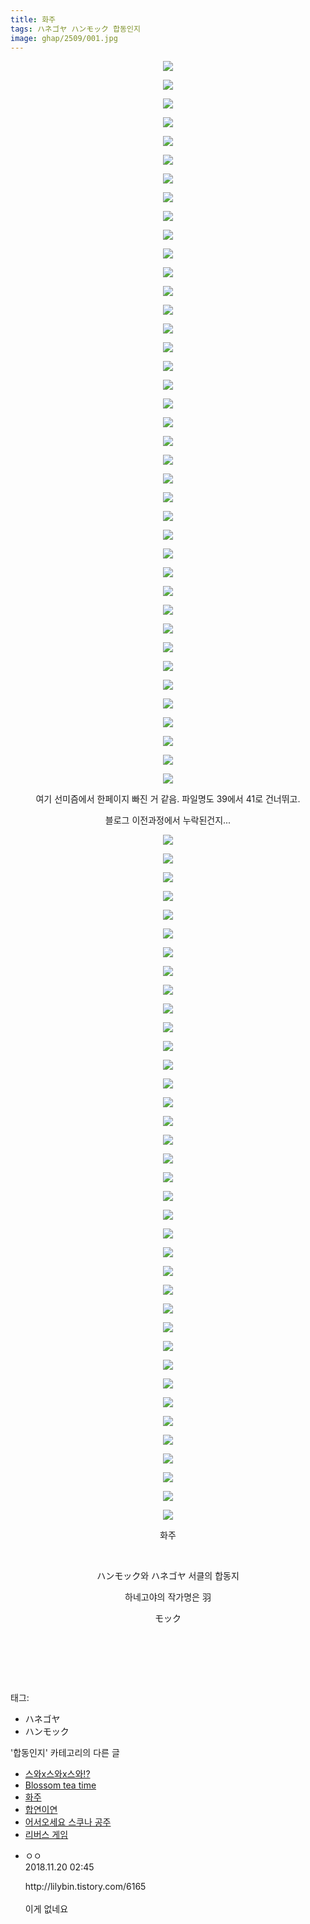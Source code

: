 ```yaml
---
title: 화주
tags: ハネゴヤ ハンモック 합동인지
image: ghap/2509/001.jpg
---
```

<div class="article">
<p style="text-align: center; clear: none; float: none;"><img src="{{ site.nasurl }}/ghap/2509/001.jpg"/></p>
<p style="text-align: center; clear: none; float: none;"><img src="{{ site.nasurl }}/ghap/2509/002.jpg"/></p>
<p style="text-align: center; clear: none; float: none;"><img src="{{ site.nasurl }}/ghap/2509/003.jpg"/></p>
<p style="text-align: center; clear: none; float: none;"><img src="{{ site.nasurl }}/ghap/2509/004.jpg"/></p>
<p style="text-align: center; clear: none; float: none;"><img src="{{ site.nasurl }}/ghap/2509/005.jpg"/></p>
<p style="text-align: center; clear: none; float: none;"><img src="{{ site.nasurl }}/ghap/2509/006.jpg"/></p>
<p style="text-align: center; clear: none; float: none;"><img src="{{ site.nasurl }}/ghap/2509/007.jpg"/></p>
<p style="text-align: center; clear: none; float: none;"><img src="{{ site.nasurl }}/ghap/2509/008.jpg"/></p>
<p style="text-align: center; clear: none; float: none;"><img src="{{ site.nasurl }}/ghap/2509/009.jpg"/></p>
<p style="text-align: center; clear: none; float: none;"><img src="{{ site.nasurl }}/ghap/2509/010.jpg"/></p>
<p style="text-align: center; clear: none; float: none;"><img src="{{ site.nasurl }}/ghap/2509/011.jpg"/></p>
<p style="text-align: center; clear: none; float: none;"><img src="{{ site.nasurl }}/ghap/2509/012.jpg"/></p>
<p style="text-align: center; clear: none; float: none;"><img src="{{ site.nasurl }}/ghap/2509/013.jpg"/></p>
<p style="text-align: center; clear: none; float: none;"><img src="{{ site.nasurl }}/ghap/2509/014.jpg"/></p>
<p style="text-align: center; clear: none; float: none;"><img src="{{ site.nasurl }}/ghap/2509/015.jpg"/></p>
<p style="text-align: center; clear: none; float: none;"><img src="{{ site.nasurl }}/ghap/2509/016.jpg"/></p>
<p style="text-align: center; clear: none; float: none;"><img src="{{ site.nasurl }}/ghap/2509/017.jpg"/></p>
<p style="text-align: center; clear: none; float: none;"><img src="{{ site.nasurl }}/ghap/2509/018.jpg"/></p>
<p style="text-align: center; clear: none; float: none;"><img src="{{ site.nasurl }}/ghap/2509/019.jpg"/></p>
<p style="text-align: center; clear: none; float: none;"><img src="{{ site.nasurl }}/ghap/2509/020.jpg"/></p>
<p style="text-align: center; clear: none; float: none;"><img src="{{ site.nasurl }}/ghap/2509/021.jpg"/></p>
<p style="text-align: center; clear: none; float: none;"><img src="{{ site.nasurl }}/ghap/2509/022.jpg"/></p>
<p style="text-align: center; clear: none; float: none;"><img src="{{ site.nasurl }}/ghap/2509/023.jpg"/></p>
<p style="text-align: center; clear: none; float: none;"><img src="{{ site.nasurl }}/ghap/2509/024.jpg"/></p>
<p style="text-align: center; clear: none; float: none;"><img src="{{ site.nasurl }}/ghap/2509/025.jpg"/></p>
<p style="text-align: center; clear: none; float: none;"><img src="{{ site.nasurl }}/ghap/2509/026.jpg"/></p>
<p style="text-align: center; clear: none; float: none;"><img src="{{ site.nasurl }}/ghap/2509/027.jpg"/></p>
<p style="text-align: center; clear: none; float: none;"><img src="{{ site.nasurl }}/ghap/2509/028.jpg"/></p>
<p style="text-align: center; clear: none; float: none;"><img src="{{ site.nasurl }}/ghap/2509/029.jpg"/></p>
<p style="text-align: center; clear: none; float: none;"><img src="{{ site.nasurl }}/ghap/2509/030.jpg"/></p>
<p style="text-align: center; clear: none; float: none;"><img src="{{ site.nasurl }}/ghap/2509/031.jpg"/></p>
<p style="text-align: center; clear: none; float: none;"><img src="{{ site.nasurl }}/ghap/2509/032.jpg"/></p>
<p style="text-align: center; clear: none; float: none;"><img src="{{ site.nasurl }}/ghap/2509/033.jpg"/></p>
<p style="text-align: center; clear: none; float: none;"><img src="{{ site.nasurl }}/ghap/2509/034.jpg"/></p>
<p style="text-align: center; clear: none; float: none;"><img src="{{ site.nasurl }}/ghap/2509/035.jpg"/></p>
<p style="text-align: center; clear: none; float: none;"><img src="{{ site.nasurl }}/ghap/2509/036.jpg"/></p>
<p style="text-align: center; clear: none; float: none;"><img src="{{ site.nasurl }}/ghap/2509/037.jpg"/></p>
<p style="text-align: center; clear: none; float: none;"><img src="{{ site.nasurl }}/ghap/2509/038.jpg"/></p>
<p style="text-align: center; clear: none; float: none;"><img src="{{ site.nasurl }}/ghap/2509/039.jpg"/></p>
<p style="text-align: center; clear: none; float: none;">여기 선미즘에서 한페이지 빠진 거 같음. 파일명도 39에서 41로 건너뛰고.</p>
<p style="text-align: center; clear: none; float: none;">블로그 이전과정에서 누락된건지...</p>
<p style="text-align: center; clear: none; float: none;"><img src="{{ site.nasurl }}/ghap/2509/040.jpg"/></p>
<p style="text-align: center; clear: none; float: none;"><img src="{{ site.nasurl }}/ghap/2509/041.jpg"/></p>
<p style="text-align: center; clear: none; float: none;"><img src="{{ site.nasurl }}/ghap/2509/042.jpg"/></p>
<p style="text-align: center; clear: none; float: none;"><img src="{{ site.nasurl }}/ghap/2509/043.jpg"/></p>
<p style="text-align: center; clear: none; float: none;"><img src="{{ site.nasurl }}/ghap/2509/044.jpg"/></p>
<p style="text-align: center; clear: none; float: none;"><img src="{{ site.nasurl }}/ghap/2509/045.jpg"/></p>
<p style="text-align: center; clear: none; float: none;"><img src="{{ site.nasurl }}/ghap/2509/046.jpg"/></p>
<p style="text-align: center; clear: none; float: none;"><img src="{{ site.nasurl }}/ghap/2509/047.jpg"/></p>
<p style="text-align: center; clear: none; float: none;"><img src="{{ site.nasurl }}/ghap/2509/048.jpg"/></p>
<p style="text-align: center; clear: none; float: none;"><img src="{{ site.nasurl }}/ghap/2509/049.jpg"/></p>
<p style="text-align: center; clear: none; float: none;"><img src="{{ site.nasurl }}/ghap/2509/050.jpg"/></p>
<p style="text-align: center; clear: none; float: none;"><img src="{{ site.nasurl }}/ghap/2509/051.jpg"/></p>
<p style="text-align: center; clear: none; float: none;"><img src="{{ site.nasurl }}/ghap/2509/052.jpg"/></p>
<p style="text-align: center; clear: none; float: none;"><img src="{{ site.nasurl }}/ghap/2509/053.jpg"/></p>
<p style="text-align: center; clear: none; float: none;"><img src="{{ site.nasurl }}/ghap/2509/054.jpg"/></p>
<p style="text-align: center; clear: none; float: none;"><img src="{{ site.nasurl }}/ghap/2509/055.jpg"/></p>
<p style="text-align: center; clear: none; float: none;"><img src="{{ site.nasurl }}/ghap/2509/056.jpg"/></p>
<p style="text-align: center; clear: none; float: none;"><img src="{{ site.nasurl }}/ghap/2509/057.jpg"/></p>
<p style="text-align: center; clear: none; float: none;"><img src="{{ site.nasurl }}/ghap/2509/058.jpg"/></p>
<p style="text-align: center; clear: none; float: none;"><img src="{{ site.nasurl }}/ghap/2509/059.jpg"/></p>
<p style="text-align: center; clear: none; float: none;"><img src="{{ site.nasurl }}/ghap/2509/060.jpg"/></p>
<p style="text-align: center; clear: none; float: none;"><img src="{{ site.nasurl }}/ghap/2509/061.jpg"/></p>
<p style="text-align: center; clear: none; float: none;"><img src="{{ site.nasurl }}/ghap/2509/062.jpg"/></p>
<p style="text-align: center; clear: none; float: none;"><img src="{{ site.nasurl }}/ghap/2509/063.jpg"/></p>
<p style="text-align: center; clear: none; float: none;"><img src="{{ site.nasurl }}/ghap/2509/064.jpg"/></p>
<p style="text-align: center; clear: none; float: none;"><img src="{{ site.nasurl }}/ghap/2509/065.jpg"/></p>
<p style="text-align: center; clear: none; float: none;"><img src="{{ site.nasurl }}/ghap/2509/066.jpg"/></p>
<p style="text-align: center; clear: none; float: none;"><img src="{{ site.nasurl }}/ghap/2509/067.jpg"/></p>
<p style="text-align: center; clear: none; float: none;"><img src="{{ site.nasurl }}/ghap/2509/068.jpg"/></p>
<p style="text-align: center; clear: none; float: none;"><img src="{{ site.nasurl }}/ghap/2509/069.jpg"/></p>
<p style="text-align: center; clear: none; float: none;"><img src="{{ site.nasurl }}/ghap/2509/070.jpg"/></p>
<p style="text-align: center; clear: none; float: none;"><img src="{{ site.nasurl }}/ghap/2509/071.jpg"/></p>
<p style="text-align: center; clear: none; float: none;"><img src="{{ site.nasurl }}/ghap/2509/072.jpg"/></p>
<p style="text-align: center; clear: none; float: none;"><img src="{{ site.nasurl }}/ghap/2509/073.jpg"/></p>
<p style="text-align: center; clear: none; float: none;"><img src="{{ site.nasurl }}/ghap/2509/074.jpg"/></p>
<p style="text-align: center; clear: none; float: none;"><img src="{{ site.nasurl }}/ghap/2509/075.jpg"/></p>
<p style="text-align: center; clear: none; float: none;"><img src="{{ site.nasurl }}/ghap/2509/076.jpg"/></p>
<p style="text-align: center; clear: none; float: none;">화주</p>
<p style="text-align: center; clear: none; float: none;"><br/></p>
<p style="text-align: center; clear: none; float: none;">ハンモック와 ハネゴヤ 서클의 합동지</p>
<p style="text-align: center; clear: none; float: none;">하네고야의 작가명은 羽</p>
<p style="text-align: center; clear: none; float: none;">モック</p>
<p style="text-align: center; clear: none; float: none;"><br/></p>
<p style="text-align: center; clear: none; float: none;"><br/></p>
<p><br/></p>
</div><div class="tagTrail">
<p>태그: </p>
<ul>
<li>ハネゴヤ</li>
<li>ハンモック</li>
</ul>
</div><div class="another">
<p>'합동인지' 카테고리의 다른 글</p>
<ul>
<li><a href="/2016-10-10-ghap_2522">스와x스와x스와!?</a></li>
<li><a href="/2016-10-09-ghap_2521">Blossom tea time</a></li>
<li><a href="/2016-10-09-ghap_2509">화주</a></li>
<li><a href="/2016-10-08-ghap_2495">합연이연</a></li>
<li><a href="/2016-10-07-ghap_2487">어서오세요 스쿠나 공주</a></li>
<li><a href="/2016-10-07-ghap_2483">리버스 게임</a></li>
</ul>
</div><div class="cb_module cb_fluid">
<div class="cb_wrt cb_profile">
<div class="comment">
<ul>
<li class="cb_thumb_off" id="comment15375527">
<div class="cb_comment_area">
<div class="cb_info_area">
<div class="cb_section">
<span class="cb_nick_name">ㅇㅇ</span>
</div>
<div class="cb_section">
<span class="cb_date">2018.11.20 02:45 </span>
</div>
</div>
<div class="cb_dsc_comment">
<p class="cb_dsc">
											http://lilybin.tistory.com/6165<br/>
<br/>
이게 없네요
										</p>
</div>
</div></li>
</ul>
</div>
</div><!-- commentList close -->
</div>